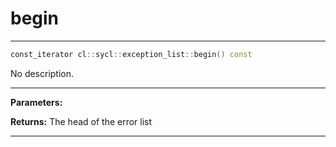 # begin

---

```cpp
const_iterator cl::sycl::exception_list::begin() const
```


No description.


---
**Parameters:**

**Returns:** The head of the error list 

---
